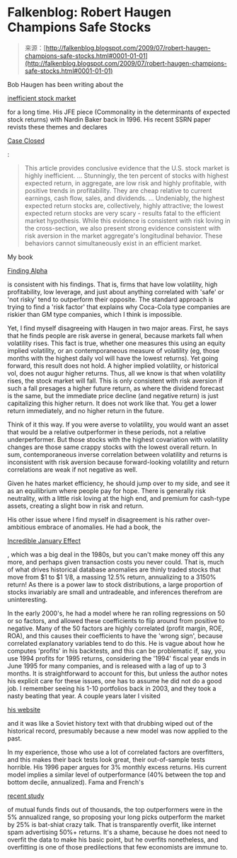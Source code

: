<!--yml
category: 未分类
date: 2024-05-12 21:55:55
-->

# Falkenblog: Robert Haugen Champions Safe Stocks

> 来源：[http://falkenblog.blogspot.com/2009/07/robert-haugen-champions-safe-stocks.html#0001-01-01](http://falkenblog.blogspot.com/2009/07/robert-haugen-champions-safe-stocks.html#0001-01-01)

Bob Haugen has been writing about the

[inefficient stock market](http://www.amazon.com/Inefficient-Stock-Market-Robert-Haugen/dp/0130323667/ref=sr_1_1?ie=UTF8&s=books&qid=1246918923&sr=1-1)

for a long time. His JFE piece (Commonality in the determinants of expected stock returns) with Nardin Baker back in 1996\. His recent SSRN paper revists these themes and declares

[Case Closed](http://papers.ssrn.com/sol3/papers.cfm?abstract_id=1306523)

:

> This article provides conclusive evidence that the U.S. stock market is highly inefficient. ... Stunningly, the ten percent of stocks with highest expected return, in aggregate, are low risk and highly profitable, with positive trends in profitability. They are cheap relative to current earnings, cash flow, sales, and dividends. ... Undeniably, the highest expected return stocks are, collectively, highly attractive; the lowest expected return stocks are very scary - results fatal to the efficient market hypothesis. While this evidence is consistent with risk loving in the cross-section, we also present strong evidence consistent with risk aversion in the market aggregate's longitudinal behavior. These behaviors cannot simultaneously exist in an efficient market.

My book

[Finding Alpha](http://www.amazon.com/Finding-Alpha-Search-Return-Finance/dp/0470445904/ref=pd_rhf_p_t_2)

is consistent with his findings. That is, firms that have low volatility, high profitability, low leverage, and just about anything correlated with 'safe' or 'not risky' tend to outperform their opposite. The standard approach is trying to find a 'risk factor' that explains why Coca-Cola type companies are riskier than GM type companies, which I think is impossible.

Yet, I find myself disagreeing with Haugen in two major areas. First, he says that he finds people are risk averse in general, because markets fall when volatility rises. This fact is true, whether one measures this using an equity implied volatility, or an contemporaneous measure of volatility (eg, those months with the highest daily vol will have the lowest returns). Yet going forward, this result does not hold. A higher implied volatility, or historical vol, does not augur higher returns. Thus, all we know is that when volatility rises, the stock market will fall. This is only consistent with risk aversion if such a fall presages a higher future return, as where the dividend forecast is the same, but the immediate price decline (and negative return) is just capitalizing this higher return. It does not work like that. You get a lower return immediately, and no higher return in the future.

Think of it this way. If you were averse to volatility, you would want an asset that would be a relative outperformer in these periods, not a relative underperformer. But those stocks with the highest covariation with volatility changes are those same crappy stocks with the lowest overall return. In sum, contemporaneous inverse correlation between volatility and returns is inconsistent with risk aversion because forward-looking volatility and return correlations are weak if not negative as well.

Given he hates market efficiency, he should jump over to my side, and see it as an equilibrium where people pay for hope. There is generally risk neutrality, with a little risk loving at the high end, and premium for cash-type assets, creating a slight bow in risk and return.

His other issue where I find myself in disagreement is his rather over-ambitious embrace of anomalies. He had a book, the

[Incredible January Effect](http://www.amazon.com/Incredible-January-Effect-Markets-Unsolved/dp/1556238711/ref=sr_1_1?ie=UTF8&s=books&qid=1246918964&sr=1-1)

, which was a big deal in the 1980s, but you can't make money off this any more, and perhaps given transaction costs you never could. That is, much of what drives historical database anomalies are thinly traded stocks that move from $1 to $1 1/8, a massing 12.5% return, annualizing to a 3150% return! As there is a power law to stock distributions, a large proportion of stocks invariably are small and untradeable, and inferences therefrom are uninteresting.

In the early 2000's, he had a model where he ran rolling regressions on 50 or so factors, and allowed these coefficients to flip around from positive to negative. Many of the 50 factors are highly correlated (profit margin, ROE, ROA), and this causes their coefficients to have the 'wrong sign', because correlated explanatory variables tend to do this. He is vague about how he computes 'profits' in his backtests, and this can be problematic if, say, you use 1994 profits for 1995 returns, considering the '1994' fiscal year ends in June 1995 for many companies, and is released with a lag of up to 3 months. It is straightforward to account for this, but unless the author notes his explicit care for these issues, one has to assume he did not do a good job. I remember seeing his 1-10 portfolios back in 2003, and they took a nasty beating that year. A couple years later I visited

[his website](http://www.quantitativeinvestment.com/)

and it was like a Soviet history text with that drubbing wiped out of the historical record, presumably because a new model was now applied to the past.

In my experience, those who use a lot of correlated factors are overfitters, and this makes their back tests look great, their out-of-sample tests horrible. His 1996 paper argues for 3% monthly excess returns. His current model implies a similar level of outperformance (40% between the top and bottom decile, annualized). Fama and French's

[recent study](http://www.dimensional.com/famafrench/2009/06/luck-versus-skill-in-mutual-fund-performance.html)

of mutual funds finds out of thousands, the top outperformers were in the 5% annualized range, so proposing your long picks outperform the market by 25% is bat-shiat crazy talk. That is transparently overfit, like internet spam advertising 50%+ returns. It's a shame, because he does not need to overfit the data to make his basic point, but he overfits nonetheless, and overfitting is one of those predilections that few economists are immune to.
